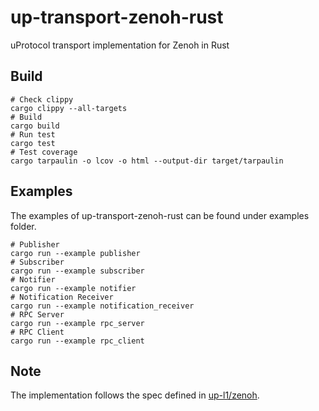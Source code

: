 # up-transport-zenoh-rust

uProtocol transport implementation for Zenoh in Rust

## Build

```shell
# Check clippy
cargo clippy --all-targets
# Build
cargo build
# Run test
cargo test
# Test coverage
cargo tarpaulin -o lcov -o html --output-dir target/tarpaulin
```

## Examples

The examples of up-transport-zenoh-rust can be found under examples folder.

```shell
# Publisher
cargo run --example publisher
# Subscriber
cargo run --example subscriber
# Notifier
cargo run --example notifier
# Notification Receiver
cargo run --example notification_receiver
# RPC Server
cargo run --example rpc_server
# RPC Client
cargo run --example rpc_client
```

## Note

The implementation follows the spec defined in [up-l1/zenoh](https://github.com/eclipse-uprotocol/up-spec/blob/main/up-l1/zenoh.adoc).
